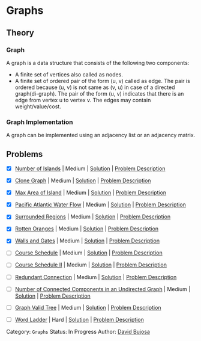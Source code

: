 # Graphs 

## Theory

### Graph

A graph is a data structure that consists of the following two components:

- A finite set of vertices also called as nodes.
- A finite set of ordered pair of the form (u, v) called as edge. The pair is ordered because (u, v) is not same as (v, u) in case of a directed graph(di-graph). The pair of the form (u, v) indicates that there is an edge from vertex u to vertex v. The edges may contain weight/value/cost.

### Graph Implementation

A graph can be implemented using an adjacency list or an adjacency matrix.

## Problems

- [x] [Number of Islands](https://leetcode.com/problems/number-of-islands/) | Medium | [Solution](../../../src/medium/number_of_islands.rs) | [Problem Description](../../../src/medium/readme.md#200-number-of-islands)
- [x] [Clone Graph](https://leetcode.com/problems/clone-graph/) | Medium | [Solution](../../../src/medium/clone_graph.rs) | [Problem Description](../../../src/medium/readme.md#133-clone-graph)
- [x] [Max Area of Island](https://leetcode.com/problems/max-area-of-island/) | Medium | [Solution](../../../src/medium/max_area_of_island.rs) | [Problem Description](../../../src/medium/readme.md#695-max-area-of-island)
- [x] [Pacific Atlantic Water Flow](https://leetcode.com/problems/pacific-atlantic-water-flow/) | Medium | [Solution](../../../src/medium/pacific_atlantic_water_flow.rs) | [Problem Description](../../../src/medium/readme.md#417-pacific-atlantic-water-flow)
- [x] [Surrounded Regions](https://leetcode.com/problems/surrounded-regions/) | Medium | [Solution](../../../src/medium/surrounded_regions.rs) | [Problem Description](../../../src/medium/readme.md#130-surrounded-regions)
- [x] [Rotten Oranges](https://leetcode.com/problems/rotting-oranges/) | Medium | [Solution](../../../src/medium/rotten_oranges.rs) | [Problem Description](../../../src/medium/readme.md#994-rotting-oranges)
- [x] [Walls and Gates](https://leetcode.com/problems/walls-and-gates/) | Medium | [Solution](../../../src/medium/walls_and_gates.rs) | [Problem Description](../../../src/medium/readme.md#286-walls-and-gates)
- [ ] [Course Schedule](https://leetcode.com/problems/course-schedule/) | Medium | [Solution](../../../src/medium/course_schedule.rs) | [Problem Description](../../../src/medium/readme.md#207-course-schedule)
- [ ] [Course Schedule II](https://leetcode.com/problems/course-schedule-ii/) | Medium | [Solution](../../../src/medium/course_schedule_ii.rs) | [Problem Description](../../../src/medium/readme.md#210-course-schedule-ii)
- [ ] [Redundant Connection](https://leetcode.com/problems/redundant-connection/) | Medium | [Solution](../../../src/medium/redundant_connection.rs) | [Problem Description](../../../src/medium/readme.md#684-redundant-connection)
- [ ] [Number of Connected Components in an Undirected Graph](https://leetcode.com/problems/number-of-connected-components-in-an-undirected-graph/) | Medium | [Solution](../../../src/medium/number_of_connected_components_in_an_undirected_graph.rs) | [Problem Description](../../../src/medium/readme.md#323-number-of-connected-components-in-an-undirected-graph)
- [ ] [Graph Valid Tree](https://leetcode.com/problems/graph-valid-tree/) | Medium | [Solution](../../../src/medium/graph_valid_tree.rs) | [Problem Description](../../../src/medium/readme.md#261-graph-valid-tree)
- [ ] [Word Ladder](https://leetcode.com/problems/word-ladder/) | Hard | [Solution](../../../src/hard/word_ladder.rs) | [Problem Description](../../../src/hard/readme.md#127-word-ladder)


Category: `Graphs`
Status: In Progress
Author: [David Bujosa](https://github.com/bujosa)
